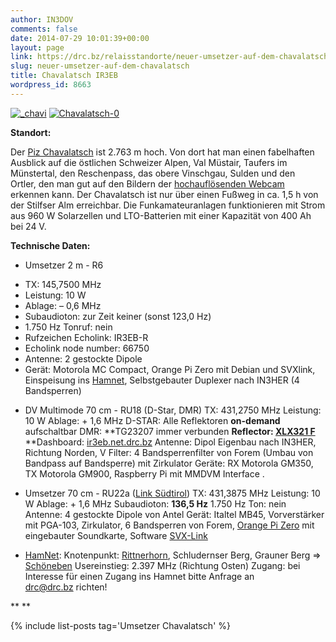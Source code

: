 ```yaml
---
author: IN3DOV
comments: false
date: 2014-07-29 10:01:39+00:00
layout: page
link: https://drc.bz/relaisstandorte/neuer-umsetzer-auf-dem-chavalatsch/
slug: neuer-umsetzer-auf-dem-chavalatsch
title: Chavalatsch IR3EB
wordpress_id: 8663
---
```


[![_chavi](https://drc.bz/wp-content/uploads/2014/07/chavi-200x300.jpg)](https://drc.bz/wp-content/uploads/2014/07/chavi.jpg) [![Chavalatsch-0](https://drc.bz/wp-content/uploads/2014/07/Chavalatsch-0.jpg)](https://drc.bz/wp-content/uploads/2014/07/Chavalatsch-0.jpg)

**Standort:**





Der [Piz Chavalatsch](http://de.wikipedia.org/wiki/Piz_Chavalatsch) ist 2.763 m hoch. 
Von dort hat man einen fabelhaften Ausblick auf die östlichen Schweizer Alpen, Val Müstair, Taufers im Münstertal, den Reschenpass, das obere Vinschgau, Sulden und den Ortler, den man gut auf den 
Bildern der [hochauflösenden Webcam](http://www.foto-webcam.eu/webcam/chavalatsch/) erkennen kann. Der Chavalatsch ist nur über einen Fußweg in ca. 1,5 h von der Stilfser Alm erreichbar. Die 
Funkamateuranlagen funktionieren mit Strom aus 960 W Solarzellen und LTO-Batterien mit einer Kapazität von 400 Ah bei 24 V.







**Technische Daten:**





* Umsetzer 2 m - R6
 - TX: 145,7500 MHz
 - Leistung: 10 W
 - Ablage: – 0,6 MHz
 - Subaudioton: zur Zeit keiner (sonst 123,0 Hz)
 - 1.750 Hz Tonruf: nein
 - Rufzeichen Echolink: IR3EB-R
 - Echolink node number: 66750
 - Antenne: 2 gestockte Dipole
 - Gerät: Motorola MC Compact, Orange Pi Zero mit Debian und SVXlink, Einspeisung ins [Hamnet](http://hamnetdb.net/mapwindow.cgi?as=64600), Selbstgebauter Duplexer nach IN3HER (4 Bandsperren)


 	
  * DV Multimode 70 cm - RU18 (D-Star, DMR)
TX: 431,2750 MHz
Leistung: 10 W
Ablage: + 1,6 MHz
D-STAR: Alle Reflektoren **on-demand** aufschaltbar
DMR: **TG23207 immer verbunden
**Reflector: [XLX321 F](https://drc.bz/betriebsarten/digitalfunk/dashboard/)**
**Dashboard: [ir3eb.net.drc.bz](http://ir3eb.net.drc.bz)
Antenne: Dipol Eigenbau nach IN3HER, Richtung Norden, V
Filter: 4 Bandsperrenfilter von Forem (Umbau von Bandpass auf Bandsperre) mit Zirkulator
Geräte: RX Motorola GM350, TX Motorola GM900, Raspberry Pi mit MMDVM Interface
.

 	
  * Umsetzer 70 cm - RU22a ([Link Südtirol](https://drc.bz/betriebsarten/linksuedtirol/))
TX: 431,3875 MHz
Leistung: 10 W
Ablage: + 1,6 MHz
Subaudioton: **136,5 Hz**
1.750 Hz Ton: nein
Antenne: 4 gestockte Dipole von Antel
Gerät: Italtel MB45, Vorverstärker mit PGA-103, Zirkulator, 6 Bandsperren von Forem, [Orange Pi Zero](http://www.orangepi.org/orangepizero/) mit eingebauter Soundkarte, Software [SVX-Link](https://www.svxlink.org/)[
](http://www.allstarlink.org)



 	
  * [HamNet](http://hamnetdb.net/mapwindow.cgi?as=64600):
Knotenpunkt: [Rittnerhorn](https://drc.bz/relaisstandorte/rittner-horn-ir3w/), Schludernser Berg, Grauner Berg => [Schöneben](https://drc.bz/relaisstandorte/schoeneben-ir3ufm/)
Usereinstieg: 2.397 MHz (Richtung Osten)
Zugang: bei Interesse für einen Zugang ins Hamnet bitte Anfrage an [drc@drc.bz](mailto:drc@drc.bz) richten!


** **

{% include list-posts tag='Umsetzer Chavalatsch' %}
